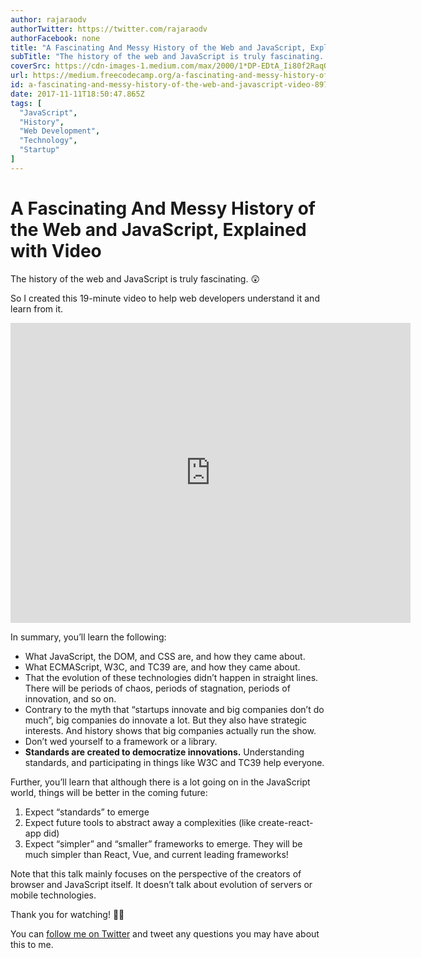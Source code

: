 ```yaml
---
author: rajaraodv
authorTwitter: https://twitter.com/rajaraodv
authorFacebook: none
title: "A Fascinating And Messy History of the Web and JavaScript, Explained with Video"
subTitle: "The history of the web and JavaScript is truly fascinating. 😲..."
coverSrc: https://cdn-images-1.medium.com/max/2000/1*DP-EDtA_Ii80f2RaqO9H9Q.png
url: https://medium.freecodecamp.org/a-fascinating-and-messy-history-of-the-web-and-javascript-video-8978dc7bda75
id: a-fascinating-and-messy-history-of-the-web-and-javascript-video-8978dc7bda75
date: 2017-11-11T18:50:47.865Z
tags: [
  "JavaScript",
  "History",
  "Web Development",
  "Technology",
  "Startup"
]
---
```

# A Fascinating And Messy History of the Web and JavaScript, Explained with Video

The history of the web and JavaScript is truly fascinating. 😲

So I created this 19-minute video to help web developers understand it and learn from it.





<iframe data-width="640" data-height="480" width="640" height="480" src="https://medium.freecodecamp.org/media/e78c0020ef2f274378a6b2e63c5c8adf?postId=8978dc7bda75" data-media-id="e78c0020ef2f274378a6b2e63c5c8adf" data-thumbnail="https://i.embed.ly/1/image?url=https%3A%2F%2Fi.ytimg.com%2Fvi%2Fa2e3cAc4Ux4%2Fhqdefault.jpg&amp;key=a19fcc184b9711e1b4764040d3dc5c07" allowfullscreen="" frameborder="0"></iframe>





In summary, you’ll learn the following:

*   What JavaScript, the DOM, and CSS are, and how they came about.
*   What ECMAScript, W3C, and TC39 are, and how they came about.
*   That the evolution of these technologies didn’t happen in straight lines. There will be periods of chaos, periods of stagnation, periods of innovation, and so on.
*   Contrary to the myth that “startups innovate and big companies don’t do much”, big companies do innovate a lot. But they also have strategic interests. And history shows that big companies actually run the show.
*   Don’t wed yourself to a framework or a library.
*   **Standards are created to democratize innovations.** Understanding standards, and participating in things like W3C and TC39 help everyone.

Further, you’ll learn that although there is a lot going on in the JavaScript world, things will be better in the coming future:

1.  Expect “standards” to emerge
2.  Expect future tools to abstract away a complexities (like create-react-app did)
3.  Expect “simpler” and “smaller” frameworks to emerge. They will be much simpler than React, Vue, and current leading frameworks!

Note that this talk mainly focuses on the perspective of the creators of browser and JavaScript itself. It doesn’t talk about evolution of servers or mobile technologies.

Thank you for watching! 🙏🏼

You can [follow me on Twitter](https://www.twitter.com/rajaraodv) and tweet any questions you may have about this to me.








